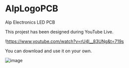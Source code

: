 # AlpLogoPCB
Alp Electronics LED PCB

This projest has been designed during YouTube Live. 

!https://www.youtube.com/watch?v=rU4l__83UNg&t=719s

You can download and use it on your own.

![image](https://user-images.githubusercontent.com/10106458/170840473-887cc75d-109f-47ea-84f2-e976bb5a2793.png)


